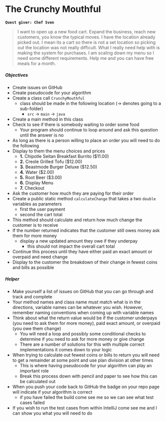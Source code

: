 # The Crunchy Mouthful
**`Quest giver: Chef Sven`**
>I want to open up a new food cart.  Expand the business, reach new customers, you know the typical moves.  I have the location already picked out.  I mean its a cart so there is not a set location so picking out the location was not really difficult.  What I really need help with is making the system for purchases.  I am scaling down my menu so I need some different requirements.  Help me and you can have free meals for a month.

##### Objectives
- Create issues on GitHub
- Create pseudocode for your algorithm
- Create a class call `CrunchyMouthful`
    - class should be made in the following location (-> denotes going to a sub-folder)
        - `src` -> `main` -> `java`
- Create a main method in this class
- Check to see if there is somebody waiting to order some food
  - Your program should continue to loop around and ask this question until the answer is no
- As long as there is a person willing to place an order you will need to do the following
- Display to them the menu choices and prices
  - **1.** Chipotle Seitan Breakfast Burrito ($11.00)
  - **2.** Creole Grilled Tofu ($12.00)
  - **3.** Beastmode Burger Deluxe ($12.50)
  - **4.** Water ($2.00)
  - **5.** Root Beer ($3.00)
  - **6.** Display Menu
  - **7.** Checkout
- Ask the customer how much they are paying for their order
- Create a public static method `calculateChange` that takes a two `double` variables as parameters
  - first the user payment
  - second the cart total
- This method should calculate and return how much change the customer is to receive
- If the number returned indicates that the customer still owes money ask them for more money
  - display a new updated amount they owe if they underpay
    - this should not impact the overall cart total
- Continue this process until they have either paid an exact amount or overpaid and need change
- Display to the customer the breakdown of their change in fewest coins and bills as possible

##### Helper
- Make yourself a list of issues on GitHub that you can go through and track and complete
- Your method names and class name must match what is in the directions, variable names can be whatever you wish.  However, remember naming conventions when coming up with variable names
- Think about what the return value would be if the customer underpays (you need to ask them for more money), paid exact amount, or overpaid (you owe them change)
  - You will need a loop and possibly some conditional checks to determine if you need to ask for more money or give change
  - There are a number of solutions for this with multiple correct implementations it comes down to your logic
- When trying to calculate out fewest coins or bills to return you will need to get a remainder at some point and use plan division at other times
  - This is where having pseudocode for your algorithm can play an important role
  - Break this process down with pencil and paper to see how this can be calculated out
- When you push your code back to GitHub the badge on your repo page will indicate if your algorithm is correct
  - if you have failed the build come see me so we can see what test cases failed
- If you wish to run the test cases from within IntelliJ come see me and I can show you what you will need to do

